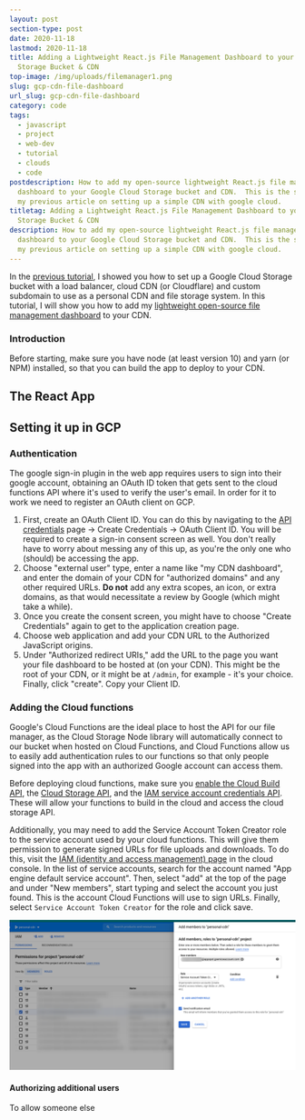```yaml
---
layout: post
section-type: post
date: 2020-11-18
lastmod: 2020-11-18
title: Adding a Lightweight React.js File Management Dashboard to your GCP
  Storage Bucket & CDN
top-image: /img/uploads/filemanager1.png
slug: gcp-cdn-file-dashboard
url_slug: gcp-cdn-file-dashboard
category: code
tags:
  - javascript
  - project
  - web-dev
  - tutorial
  - clouds
  - code
postdescription: How to add my open-source lightweight React.js file management
  dashboard to your Google Cloud Storage bucket and CDN.  This is the sequel to
  my previous article on setting up a simple CDN with google cloud.
titletag: Adding a Lightweight React.js File Management Dashboard to your GCP
  Storage Bucket & CDN
description: How to add my open-source lightweight React.js file management
  dashboard to your Google Cloud Storage bucket and CDN.  This is the sequel to
  my previous article on setting up a simple CDN with google cloud.
---
```

In the [previous tutorial](/tutorials/gcp-cdn), I showed you how to set up a Google Cloud Storage bucket with a load balancer, cloud CDN (or Cloudflare) and custom subdomain to use as a personal CDN and file storage system. In this tutorial, I will show you how to add my [lightweight open-source file management dashboard](https://github.com/scitronboy/cloud-storage-dashboard) to your CDN.

### Introduction

Before starting, make sure you have node (at least version 10) and yarn (or NPM) installed, so that you can build the app to deploy to your CDN.

## The React App

## Setting it up in GCP

### Authentication

The google sign-in plugin in the web app requires users to sign into their google account, obtaining an OAuth ID token that gets sent to the cloud functions API where it's used to verify the user's email. In order for it to work we need to register an OAuth client on GCP.

1. First, create an OAuth Client ID. You can do this by navigating to the [API credentials](https://console.cloud.google.com/apis/credentials) page -> Create Credentials -> OAuth Client ID. You will be required to create a sign-in consent screen as well. You don't really have to worry about messing any of this up, as you're the only one who (should) be accessing the app.
2. Choose "external user" type, enter a name like "my CDN dashboard", and enter the domain of your CDN for "authorized domains" and any other required URLs. **Do not** add any extra scopes, an icon, or extra domains, as that would necessitate a review by Google (which might take a while).
3. Once you create the consent screen, you might have to choose "Create Credentials" again to get to the application creation page.
4. Choose web application and add your CDN URL to the Authorized JavaScript origins.
5. Under "Authorized redirect URIs," add the URL to the page you want your file dashboard to be hosted at (on your CDN). This might be the root of your CDN, or it might be at `/admin`, for example - it's your choice. Finally, click "create". Copy your Client ID.

### Adding the Cloud functions

Google's Cloud Functions are the ideal place to host the API for our file manager, as the Cloud Storage Node library will automatically connect to our bucket when hosted on Cloud Functions, and Cloud Functions allow us to easily add authentication rules to our functions so that only people signed into the app with an authorized Google account can access them.

Before deploying cloud functions, make sure you [enable the Cloud Build API](https://console.cloud.google.com/marketplace/product/google/cloudbuild.googleapis.com), the [Cloud Storage API](https://console.cloud.google.com/flows/enableapi?apiid=storage-api.googleapis.com), and the [IAM service account credentials API](https://console.developers.google.com/apis/library/iamcredentials.googleapis.com). These will allow your functions to build in the cloud and access the cloud storage API. 

Additionally, you may need to add the Service Account Token Creator role to the service account used by your cloud functions. This will give them permission to generate signed URLs for file uploads and downloads. To do this, visit the [IAM (identity and access management) page](https://console.cloud.google.com/iam-admin/iam) in the cloud console. In the list of service accounts, search for the account named "App engine default service account". Then, select "add" at the top of the page and under "New members", start typing and select the account you just found. This is the account Cloud Functions will use to sign URLs. Finally, select `Service Account Token Creator` for the role and click save.

![The IAM page](/img/uploads/iam-tokencreator.png "The IAM page")

#### Authorizing additional users

To allow someone else